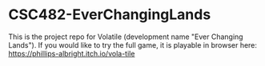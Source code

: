 # CSC482-EverChangingLands
This is the project repo for Volatile (development name "Ever Changing Lands"). If you would like to try the full game, it is playable in browser here: https://phillips-albright.itch.io/vola-tile
